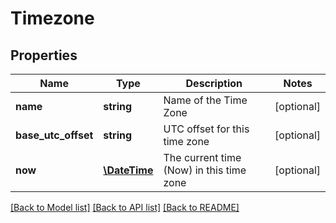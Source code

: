 # Timezone

## Properties
Name | Type | Description | Notes
------------ | ------------- | ------------- | -------------
**name** | **string** | Name of the Time Zone | [optional] 
**base_utc_offset** | **string** | UTC offset for this time zone | [optional] 
**now** | [**\DateTime**](\DateTime.md) | The current time (Now) in this time zone | [optional] 

[[Back to Model list]](../README.md#documentation-for-models) [[Back to API list]](../README.md#documentation-for-api-endpoints) [[Back to README]](../README.md)


